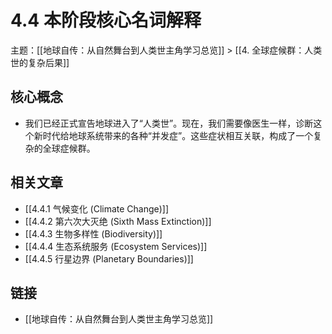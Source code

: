# 4.4 本阶段核心名词解释

主题：[[地球自传：从自然舞台到人类世主角学习总览]] > [[4. 全球症候群：人类世的复杂后果]]

## 核心概念

- 我们已经正式宣告地球进入了“人类世”。现在，我们需要像医生一样，诊断这个新时代给地球系统带来的各种“并发症”。这些症状相互关联，构成了一个复杂的全球症候群。

## 相关文章

- [[4.4.1 气候变化 (Climate Change)]]
- [[4.4.2 第六次大灭绝 (Sixth Mass Extinction)]]
- [[4.4.3 生物多样性 (Biodiversity)]]
- [[4.4.4 生态系统服务 (Ecosystem Services)]]
- [[4.4.5 行星边界 (Planetary Boundaries)]]

## 链接

- [[地球自传：从自然舞台到人类世主角学习总览]]
